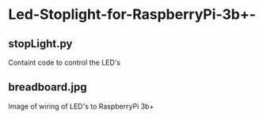 # Led-Stoplight-for-RaspberryPi-3b+-

## stopLight.py
Containt code to control the LED's

## breadboard.jpg
Image of wiring of LED's to RaspberryPi 3b+
